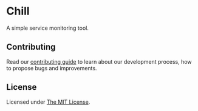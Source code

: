 # Chill

A simple service monitoring tool.

## Contributing

Read our [contributing guide](CONTRIBUTING.md) to learn about our development process, how to propose bugs and improvements.

## License

Licensed under [The MIT License](LICENSE).
